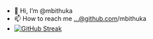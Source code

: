 - 👋 Hi, I’m @mbithuka
- 📫 How to reach me ...@github.com/mbithuka
- [![GitHub Streak](https://streak-stats.demolab.com/?user=mbithuka)](https://git.io/streak-stats)
